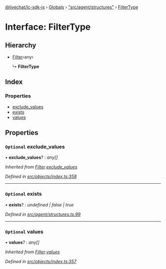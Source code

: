 [@livechat/lc-sdk-js](../README.md) › [Globals](../globals.md) › ["src/agent/structures"](../modules/_src_agent_structures_.md) › [FilterType](_src_agent_structures_.filtertype.md)

# Interface: FilterType

## Hierarchy

* [Filter](_src_objects_index_.filter.md)‹any›

  ↳ **FilterType**

## Index

### Properties

* [exclude_values](_src_agent_structures_.filtertype.md#optional-exclude_values)
* [exists](_src_agent_structures_.filtertype.md#optional-exists)
* [values](_src_agent_structures_.filtertype.md#optional-values)

## Properties

### `Optional` exclude_values

• **exclude_values**? : *any[]*

*Inherited from [Filter](_src_objects_index_.filter.md).[exclude_values](_src_objects_index_.filter.md#optional-exclude_values)*

*Defined in [src/objects/index.ts:358](https://github.com/livechat/lc-sdk-js/blob/aff69b2/src/objects/index.ts#L358)*

___

### `Optional` exists

• **exists**? : *undefined | false | true*

*Defined in [src/agent/structures.ts:99](https://github.com/livechat/lc-sdk-js/blob/aff69b2/src/agent/structures.ts#L99)*

___

### `Optional` values

• **values**? : *any[]*

*Inherited from [Filter](_src_objects_index_.filter.md).[values](_src_objects_index_.filter.md#optional-values)*

*Defined in [src/objects/index.ts:357](https://github.com/livechat/lc-sdk-js/blob/aff69b2/src/objects/index.ts#L357)*
